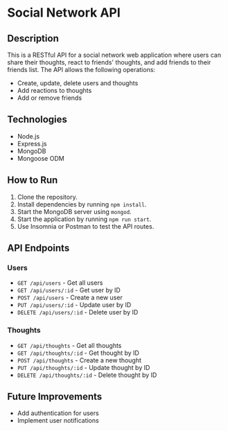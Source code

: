 # Social Network API

## Description
This is a RESTful API for a social network web application where users can share their thoughts, react to friends' thoughts, and add friends to their friends list. The API allows the following operations:

- Create, update, delete users and thoughts
- Add reactions to thoughts
- Add or remove friends

## Technologies
- Node.js
- Express.js
- MongoDB
- Mongoose ODM

## How to Run
1. Clone the repository.
2. Install dependencies by running `npm install`.
3. Start the MongoDB server using `mongod`.
4. Start the application by running `npm run start`.
5. Use Insomnia or Postman to test the API routes.

## API Endpoints
### Users
- `GET /api/users` - Get all users
- `GET /api/users/:id` - Get user by ID
- `POST /api/users` - Create a new user
- `PUT /api/users/:id` - Update user by ID
- `DELETE /api/users/:id` - Delete user by ID

### Thoughts
- `GET /api/thoughts` - Get all thoughts
- `GET /api/thoughts/:id` - Get thought by ID
- `POST /api/thoughts` - Create a new thought
- `PUT /api/thoughts/:id` - Update thought by ID
- `DELETE /api/thoughts/:id` - Delete thought by ID

## Future Improvements
- Add authentication for users
- Implement user notifications
